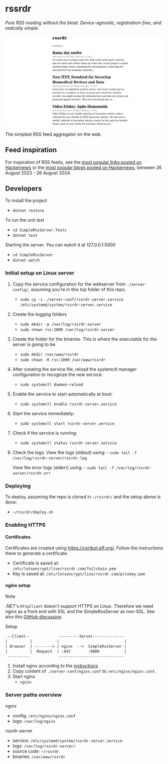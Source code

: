 # rssrdr

_Pure RSS reading without the bloat. Device-agnostic, registration-free, and radically simple._

![screenshot of the RSS reader with three feeds from seth's blog and spectrum.ieee.com](website.png)

The simplest RSS feed aggregator on the web.

## Feed inspiration

For inspiration of RSS feeds, see the [most popular links posted on Hackernews](inspiration/hn-links.tsv) or the [most popular blogs posted on Hackernews](inspiration/hn-blogs.tsv), between 26 August 2023 - 26 August 2024.

## Developers

To install the project
- `dotnet restore`

To run the unit test
- `cd SimpleRssServer.Tests`
- `dotnet test`

Starting the server. You can watch it at 127.0.0.1:5000
- `cd SimpleRssServer`
- `dotnet watch`

### Initial setup on Linux server

1. Copy the service configuration for the webserver from `./server-config/`, assuming you're in this top folder of this repo.
    - `sudo cp -i ./server-conf/rssrdr-server.service /etc/systemd/system/rssrdr-server.service`

1. Create the logging folders
    - `sudo mkdir -p /var/log/rssrdr-server`
    - `sudo chown rss:1000 /var/log/rssrdr-server`

1. Create the folder for the binaries. This is where the executable for the server is going to be.
    - `sudo mkdir /var/www/rssrdr`
    - `sudo chown -R rss:1000 /var/www/rssrdr`

1. After creating the service file, reload the systemctl manager configuration to recognize the new service:
    - `sudo systemctl daemon-reload`

1. Enable the service to start automatically at boot:
    - `sudo systemctl enable rssrdr-server.service`

1. Start the service immediately:
    - `sudo systemctl start rssrdr-server.service`

1. Check if the service is running:
    - `sudo systemctl status rssrdr-server.service`

1. Check the logs.
    View the logs (stdout) using:
        - `sudo tail -f /var/log/rssrdr-server/rssrdr.log`

    View the error logs (stderr) using:
        - `sudo tail -f /var/log/rssrdr-server/rssrdr.err`

### Deploying

To deploy, assuming the repo is cloned in `~/rssrdr/` and the setup above is done:
- `~/rssrdr/deploy.sh`

### Enabling HTTPS

#### Certificates

Certificates are created using https://certbot.eff.org/. Follow the instructions there to generate a certificate.

- Certificate is saved at: `/etc/letsencrypt/live/rssrdr.com/fullchain.pem`
- Key is saved at: `/etc/letsencrypt/live/rssrdr.com/privkey.pem`

#### nginx setup

> [!NOTE]
> .NET's `HttpClient` doesn't support HTTPS on Linux. Therefore we need nginx as a front end with SSL and the SimpleRssServer as non-SSL. See also this [GitHub discussion](https://github.com/dotnet/WatsonWebserver/discussions/90).

Setup

```
 --Client--             ---------Server--------------
|          |           |                             |
| Browser  | --------> | nginx  -->  SimpleRssServer |
|          |  Request  | :443        :8000           |
 ----------             -----------------------------
```

1. Install nginx according to the [instructions](http://nginx.org/en/linux_packages.html)
2. Copy content of `./server-conf/nginx.conf` to `/etc/nginx/nginx.conf`.
3. Start nginx
    - `nginx`

### Server paths overview

ngnix
- config: `/etc/nginx/nginx.conf`
- logs: `/var/log/nginx`

rssrdr-server
- service: `/etc/systemd/system/rssrdr-server.service`
- logs: `/var/log/rssrdr-server/`
- source code: `~/rssrdr`
- binaries: `/var/www/rssrdr`
